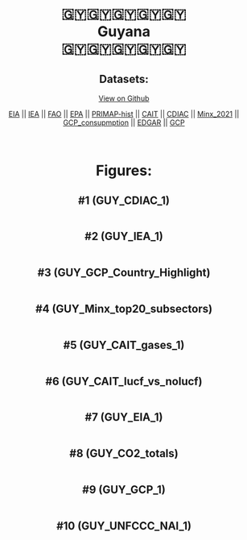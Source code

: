 
<center>
<h1 align="center">
🇬🇾🇬🇾🇬🇾🇬🇾🇬🇾
<br>
Guyana
<br>
🇬🇾🇬🇾🇬🇾🇬🇾🇬🇾
</h1>
<h2>Datasets:</h2>
<p><a href="https://github.com/dquintani/GreenhouseData/tree/master/country_data/GUY_Guyana/data">View on Github</a>
<br></p><p><a href="data/GUY_EIA.csv">EIA</a> || <a href="data/GUY_IEA.csv">IEA</a> || <a href="data/GUY_FAO.csv">FAO</a> || <a href="data/GUY_EPA.csv">EPA</a> || <a href="data/GUY_PRIMAP-hist.csv">PRIMAP-hist</a> || <a href="data/GUY_CAIT.csv">CAIT</a> || <a href="data/GUY_CDIAC.csv">CDIAC</a> || <a href="data/GUY_Minx_2021.csv">Minx_2021</a> || <a href="data/GUY_GCP_consupmption.csv">GCP_consupmption</a> || <a href="data/GUY_EDGAR.csv">EDGAR</a> || <a href="data/GUY_GCP.csv">GCP</a></p><p><br></p>
<h1>Figures:</h1><h2>#1 (GUY_CDIAC_1)</h2>
<p><img alt="" src="figures/GUY_CDIAC_1.png" /></p><h2>#2 (GUY_IEA_1)</h2>
<p><img alt="" src="figures/GUY_IEA_1.png" /></p><h2>#3 (GUY_GCP_Country_Highlight)</h2>
<p><img alt="" src="figures/GUY_GCP_Country_Highlight.png" /></p><h2>#4 (GUY_Minx_top20_subsectors)</h2>
<p><img alt="" src="figures/GUY_Minx_top20_subsectors.png" /></p><h2>#5 (GUY_CAIT_gases_1)</h2>
<p><img alt="" src="figures/GUY_CAIT_gases_1.png" /></p><h2>#6 (GUY_CAIT_lucf_vs_nolucf)</h2>
<p><img alt="" src="figures/GUY_CAIT_lucf_vs_nolucf.png" /></p><h2>#7 (GUY_EIA_1)</h2>
<p><img alt="" src="figures/GUY_EIA_1.png" /></p><h2>#8 (GUY_CO2_totals)</h2>
<p><img alt="" src="figures/GUY_CO2_totals.png" /></p><h2>#9 (GUY_GCP_1)</h2>
<p><img alt="" src="figures/GUY_GCP_1.png" /></p><h2>#10 (GUY_UNFCCC_NAI_1)</h2>
<p><img alt="" src="figures/GUY_UNFCCC_NAI_1.png" /></p>